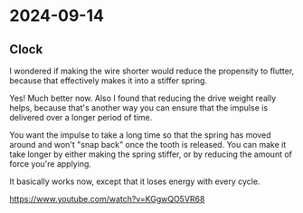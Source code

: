 # 2024-09-14

## Clock

I wondered if making the wire shorter would reduce the propensity to flutter, because that effectively makes it into a stiffer spring.

Yes! Much better now. Also I found that reducing the drive weight really helps, because that's another way you can ensure that the impulse
is delivered over a longer period of time.

You want the impulse to take a long time so that the spring has moved around and won't "snap back" once the tooth is released.
You can make it take longer by either making the spring stiffer, or by reducing the amount of force you're applying.

It basically works now, except that it loses energy with every cycle.

https://www.youtube.com/watch?v=KGgwQO5VR68
